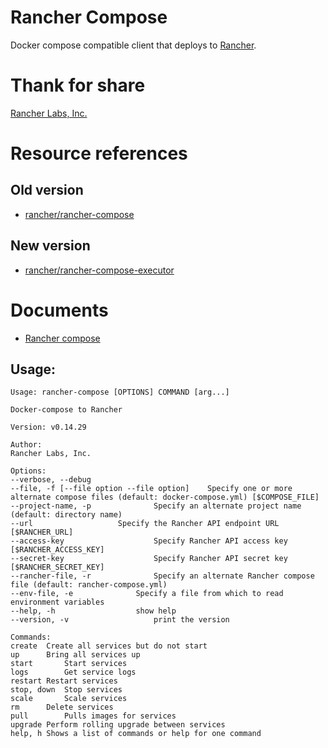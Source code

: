 # Rancher Compose 

Docker compose compatible client that deploys to [Rancher](https://github.com/rancher/rancher).


# Thank for share
[Rancher Labs, Inc.](https://github.com/rancher/rancher)

# Resource references

  ## Old version
  - [rancher/rancher-compose](https://github.com/rancher/rancher-compose)

  ## New version
  - [rancher/rancher-compose-executor](https://github.com/rancher/rancher-compose-executor)
  
# Documents

  - [Rancher compose](https://rancher.com/docs/rancher/v1.6/en/cattle/rancher-compose/)

## Usage:

```
Usage: rancher-compose [OPTIONS] COMMAND [arg...]

Docker-compose to Rancher

Version: v0.14.29

Author:
Rancher Labs, Inc.

Options:
--verbose, --debug				
--file, -f [--file option --file option]	Specify one or more alternate compose files (default: docker-compose.yml) [$COMPOSE_FILE]
--project-name, -p 				Specify an alternate project name (default: directory name)
--url 					Specify the Rancher API endpoint URL [$RANCHER_URL]
--access-key 					Specify Rancher API access key [$RANCHER_ACCESS_KEY]
--secret-key 					Specify Rancher API secret key [$RANCHER_SECRET_KEY]
--rancher-file, -r 				Specify an alternate Rancher compose file (default: rancher-compose.yml)
--env-file, -e 				Specify a file from which to read environment variables
--help, -h					show help
--version, -v					print the version

Commands:
create	Create all services but do not start
up		Bring all services up
start		Start services
logs		Get service logs
restart	Restart services
stop, down	Stop services
scale		Scale services
rm		Delete services
pull		Pulls images for services
upgrade	Perform rolling upgrade between services
help, h	Shows a list of commands or help for one command
```

